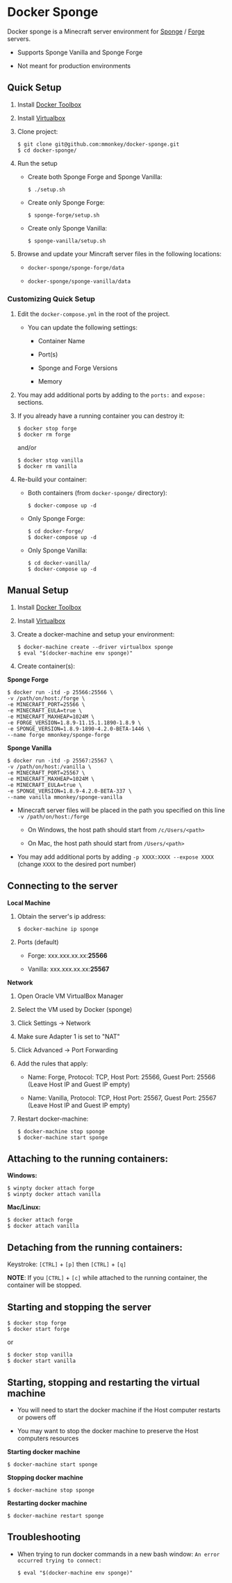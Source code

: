 # Docker Sponge

Docker sponge is a Minecraft server environment for [Sponge](https://www.spongepowered.org/) / [Forge](http://files.minecraftforge.net/) servers.

* Supports Sponge Vanilla and Sponge Forge

* Not meant for production environments

## Quick Setup

1. Install [Docker Toolbox](https://www.docker.com/products/docker-toolbox)

2. Install [Virtualbox](https://www.virtualbox.org/wiki/Downloads)

3. Clone project:

    ```
    $ git clone git@github.com:mmonkey/docker-sponge.git  
    $ cd docker-sponge/
    ```  
    
4. Run the setup

    * Create both Sponge Forge and Sponge Vanilla:
    
        ```
        $ ./setup.sh
        ```
        
    * Create only Sponge Forge:
    
        ```
        $ sponge-forge/setup.sh
        ```
        
    * Create only Sponge Vanilla:
    
        ```
        $ sponge-vanilla/setup.sh
        ```
    
5. Browse and update your Mincraft server files in the following locations:

    * `docker-sponge/sponge-forge/data`

    * `docker-sponge/sponge-vanilla/data`
    
### Customizing Quick Setup

1. Edit the `docker-compose.yml` in the root of the project.

    * You can update the following settings:
    
        * Container Name
        
        * Port(s)
        
        * Sponge and Forge Versions
        
        * Memory

2. You may add additional ports by adding to the `ports:` and `expose:` sections.

3. If you already have a running container you can destroy it:

    ```
    $ docker stop forge  
    $ docker rm forge
    ```
    
    and/or  
    
    ```
    $ docker stop vanilla  
    $ docker rm vanilla
    ```
    
4. Re-build your container:  

    * Both containers (from `docker-sponge/` directory):  
    
        ```
        $ docker-compose up -d
        ```
        
    * Only Sponge Forge:  
    
        ```
        $ cd docker-forge/  
        $ docker-compose up -d
        ```
    
    * Only Sponge Vanilla:  
    
        ```
        $ cd docker-vanilla/  
        $ docker-compose up -d
        ```

## Manual Setup

1. Install [Docker Toolbox](https://www.docker.com/products/docker-toolbox)

2. Install [Virtualbox](https://www.virtualbox.org/wiki/Downloads)

3. Create a docker-machine and setup your environment:  

    ```
    $ docker-machine create --driver virtualbox sponge  
    $ eval "$(docker-machine env sponge)"
    ```
    
4. Create container(s):
    
**Sponge Forge**

```
$ docker run -itd -p 25566:25566 \
-v /path/on/host:/forge \
-e MINECRAFT_PORT=25566 \
-e MINECRAFT_EULA=true \
-e MINECRAFT_MAXHEAP=1024M \
-e FORGE_VERSION=1.8.9-11.15.1.1890-1.8.9 \
-e SPONGE_VERSION=1.8.9-1890-4.2.0-BETA-1446 \
--name forge mmonkey/sponge-forge
```

**Sponge Vanilla**

```
$ docker run -itd -p 25567:25567 \
-v /path/on/host:/vanilla \
-e MINECRAFT_PORT=25567 \
-e MINECRAFT_MAXHEAP=1024M \
-e MINECRAFT_EULA=true \
-e SPONGE_VERSION=1.8.9-4.2.0-BETA-337 \
--name vanilla mmonkey/sponge-vanilla
```

* Minecraft server files will be placed in the path you specified on this line `-v /path/on/host:/forge`

    * On Windows, the host path should start from `/c/Users/<path>`

    * On Mac, the host path should start from `/Users/<path>`

* You may add additional ports by adding `-p XXXX:XXXX --expose XXXX` (change `XXXX` to the desired port number)

## Connecting to the server

**Local Machine**

1. Obtain the server's ip address:  

    ```
    $ docker-machine ip sponge
    ```
    
2. Ports (default)

    * Forge: xxx.xxx.xx.xx:**25566**

    * Vanilla: xxx.xxx.xx.xx:**25567**
    
**Network**

1. Open Oracle VM VirtualBox Manager

2. Select the VM used by Docker (sponge)

3. Click Settings -> Network

4. Make sure Adapter 1 is set to "NAT"

5. Click Advanced -> Port Forwarding

6. Add the rules that apply:

    * Name: Forge, Protocol: TCP, Host Port: 25566, Guest Port: 25566 (Leave Host IP and Guest IP empty)

    * Name: Vanilla, Protocol: TCP, Host Port: 25567, Guest Port: 25567 (Leave Host IP and Guest IP empty)

7. Restart docker-machine:  

    ```
    $ docker-machine stop sponge  
    $ docker-machine start sponge
    ```

## Attaching to the running containers:

**Windows:**  

```
$ winpty docker attach forge  
$ winpty docker attach vanilla
```
**Mac/Linux:**   

```
$ docker attach forge  
$ docker attach vanilla
```

## Detaching from the running containers:

Keystroke: `[CTRL]` + `[p]` then `[CTRL]` + `[q]`

**NOTE**: If you `[CTRL]` + `[c]` while attached to the running container, the container will be stopped.

## Starting and stopping the server

```
$ docker stop forge  
$ docker start forge
```  

or  

```
$ docker stop vanilla  
$ docker start vanilla
```

## Starting, stopping and restarting the virtual machine

* You will need to start the docker machine if the Host computer restarts or powers off

* You may want to stop the docker machine to preserve the Host computers resources

**Starting docker machine**  

```
$ docker-machine start sponge
```

**Stopping docker machine**  

```
$ docker-machine stop sponge
```

**Restarting docker machine**  

```
$ docker-machine restart sponge
```

## Troubleshooting

* When trying to run docker commands in a new bash window: `An error occurred trying to connect:`  
    
    ```
    $ eval "$(docker-machine env sponge)"
    ```